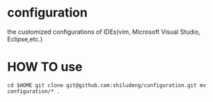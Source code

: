 # configuration
the customized configurations of IDEs(vim, Microsoft Visual Studio, Eclipse,etc.)

# HOW TO use

`
cd $HOME
git clone git@github.com:shiludeng/configuration.git
mv configuration/* .
`

